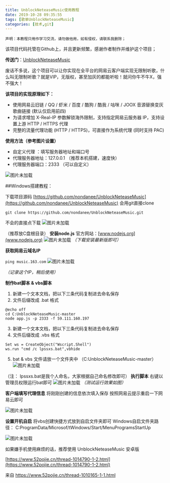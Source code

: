```yaml
---
title: UnblockNeteaseMusic使用教程
date: 2019-10-28 09:35:55
tags: [歌单UnblockNeteaseMusic]
categories: [技术,git]
---
```


````
声明：本教程只用作学习交流，请勿做他用，如有侵权，请联系我删除；
````

该项目代码托管在Github上，并且更新频繁，感谢作者制作并维护这个项目；

**传送门**：[UnblockNeteaseMusic](https://github.com/nondanee/UnblockNeteaseMusic)

废话不多说，这个项目可以让你实现在全平台的网易云客户端实现无限制听歌，什么叫无限制听歌？就是VIP，无版权，甚至加灰的都能听啦！就问你牛不牛X，强不强大！

**该项目的实现原理如下：**

- 使用网易云旧链 / QQ / 虾米 / 百度 / 酷狗 / 酷我 / 咕咪 / JOOX 音源替换变灰歌曲链接 (默认仅启用前四)
- 为请求增加 X-Real-IP 参数解锁海外限制，支持指定网易云服务器 IP，支持设置上游 HTTP / HTTPS 代理
- 完整的流量代理功能 (HTTP / HTTPS)，可直接作为系统代理 (同时支持 PAC)

**使用方法（参考图片设置）**
- 自定义代理 ：填写服务器地址和端口号
- 代理服务器地址：127.0.0.1 （推荐本机搭建，速度快）
- 代理服务器端口：2333 （可以自定义）

![图片未加载](UnblockNeteaseMusic使用教程/1.jpg)

##Windows搭建教程：

下载项目源码
[https://github.com/nondanee/UnblockNeteaseMusic](https://github.com/nondanee/UnblockNeteaseMusic)
会用git直接clone
````
git clone https://github.com/nondanee/UnblockNeteaseMusic.git
````
不会的直接点下载
![图片未加载](UnblockNeteaseMusic使用教程/2.jpg)

（推荐放C盘根目录）
**安装node.js**
官方网站：[www.nodejs.org](www.nodejs.org)
![图片未加载](UnblockNeteaseMusic使用教程/3.jpg)
*（下载安装最新版即可）*

**获取网易云域名IP**

`ping music.163.com`
![图片未加载](UnblockNeteaseMusic使用教程/4.jpg)

*（记录这个IP，稍后使用）*

**制作bat脚本 & vbs脚本**
1. 新建一个文本文档，把以下三条代码复制进去命名保存
2. 文件后缀改成 .bat 格式
````
@echo off
cd C:UnblockNeteaseMusic-master
node app.js -p 2333 -f 59.111.160.197
````
3. 新建一个文本文档，把以下三条代码复制进去命名保存
4. 文件后缀改成 .vbs 格式
````
Set ws = CreateObject("Wscript.Shell")  
ws.run "cmd /c lpssxs.bat",vbhide  
````
5. bat & vbs 文件请放一个文件夹中
（C:UnblockNeteaseMusic-master）
![图片未加载](UnblockNeteaseMusic使用教程/5.jpg)

（注： lpssxs.bat是我个人命名，大家根据自己命名修改即可）
**执行脚本**
右键以管理员权限运行bat即可
![图片未加载](UnblockNeteaseMusic使用教程/6.jpg)
*（测试运行效果如图）*


**客户端填写代理信息**
将刚刚创建的信息依次填入保存
按照网易云提示重启一下网易云即可

![图片未加载](UnblockNeteaseMusic使用教程/7.jpg)

**设置开机自启**
将vbs创建快捷方式放到自启文件夹即可
Windows自启文件夹路径：
C:ProgramData/Microsof/tWindows/Start/MenuProgramsStartUp

![图片未加载](UnblockNeteaseMusic使用教程/8.jpg)

如果嫌手机使用麻烦的话，推荐使用 UnblockNeteaseMusic 安卓版

[https://www.52pojie.cn/thread-1014790-1-2.html](https://www.52pojie.cn/thread-1014790-1-2.html)

来自 [<https://www.52pojie.cn/thread-1010165-1-1.html>](https://www.52pojie.cn/thread-1010165-1-1.html)
